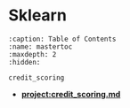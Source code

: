 # Sklearn

```{toctree}
:caption: Table of Contents
:name: mastertoc
:maxdepth: 2
:hidden:

credit_scoring
```

- **<project:credit_scoring.md>**